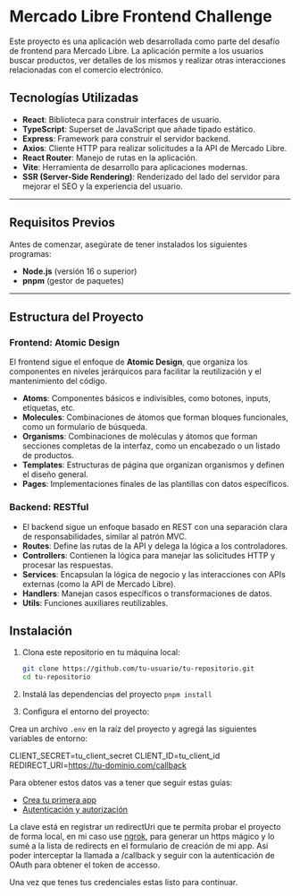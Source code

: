 # Mercado Libre Frontend Challenge

Este proyecto es una aplicación web desarrollada como parte del desafío de frontend para Mercado Libre. La aplicación permite a los usuarios buscar productos, ver detalles de los mismos y realizar otras interacciones relacionadas con el comercio electrónico.

## Tecnologías Utilizadas

- **React**: Biblioteca para construir interfaces de usuario.
- **TypeScript**: Superset de JavaScript que añade tipado estático.
- **Express**: Framework para construir el servidor backend.
- **Axios**: Cliente HTTP para realizar solicitudes a la API de Mercado Libre.
- **React Router**: Manejo de rutas en la aplicación.
- **Vite**: Herramienta de desarrollo para aplicaciones modernas.
- **SSR (Server-Side Rendering)**: Renderizado del lado del servidor para mejorar el SEO y la experiencia del usuario.

---

## Requisitos Previos

Antes de comenzar, asegúrate de tener instalados los siguientes programas:

- **Node.js** (versión 16 o superior)
- **pnpm** (gestor de paquetes)

---

## Estructura del Proyecto

### Frontend: Atomic Design

El frontend sigue el enfoque de **Atomic Design**, que organiza los componentes en niveles jerárquicos para facilitar la reutilización y el mantenimiento del código.

- **Atoms**: Componentes básicos e indivisibles, como botones, inputs, etiquetas, etc.
- **Molecules**: Combinaciones de átomos que forman bloques funcionales, como un formulario de búsqueda.
- **Organisms**: Combinaciones de moléculas y átomos que forman secciones completas de la interfaz, como un encabezado o un listado de productos.
- **Templates**: Estructuras de página que organizan organismos y definen el diseño general.
- **Pages**: Implementaciones finales de las plantillas con datos específicos.


### Backend: RESTful
- El backend sigue un enfoque basado en REST con una separación clara de responsabilidades, similar al patrón MVC.
- **Routes**: Define las rutas de la API y delega la lógica a los controladores.
- **Controllers**: Contienen la lógica para manejar las solicitudes HTTP y procesar las respuestas.
- **Services**: Encapsulan la lógica de negocio y las interacciones con APIs externas (como la API de Mercado Libre).
- **Handlers**: Manejan casos específicos o transformaciones de datos.
- **Utils**: Funciones auxiliares reutilizables.

## Instalación

1. Clona este repositorio en tu máquina local:

   ```bash
   git clone https://github.com/tu-usuario/tu-repositorio.git
   cd tu-repositorio

2. Instalá las dependencias del proyecto
 ``` pnpm install   ```

3. Configura el entorno del proyecto:

  Crea un archivo `.env` en la raíz del proyecto y agregá las siguientes variables de entorno:

CLIENT_SECRET=tu_client_secret
CLIENT_ID=tu_client_id
REDIRECT_URI=https://tu-dominio.com/callback

Para obtener estos datos vas a tener que seguir estas guías:

- [Crea tu primera app](https://developers.mercadolibre.com.ar/es_ar/crea-una-aplicacion-en-mercado-libre-es)
- [Autenticación y autorización](https://developers.mercadolibre.com.ar/es_ar/autenticacion-y-autorizacion)

La clave está en registrar un redirectUri que te permita probar el proyecto de forma local, en mi caso use [ngrok](https://dashboard.ngrok.com/get-started/setup/macos), para generar un https mágico y lo sumé a la lista de redirects en el formulario de creación de mi app. Así poder interceptar la llamada a /callback y seguir con la autenticación de OAuth para obtener el token de accesso. 

Una vez que tenes tus credenciales estas listo para continuar.


